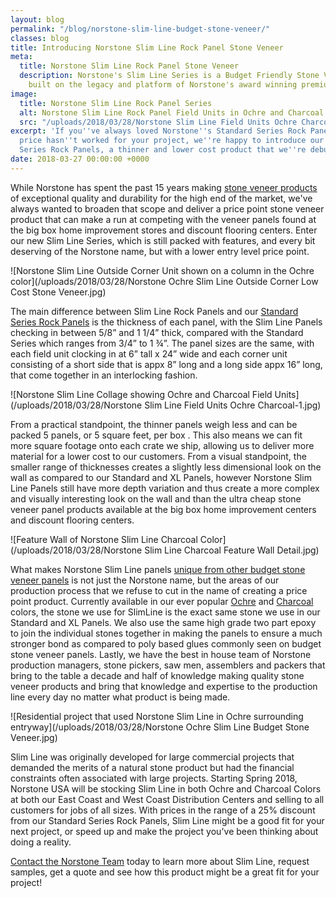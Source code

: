 ```yaml
---
layout: blog
permalink: "/blog/norstone-slim-line-budget-stone-veneer/"
classes: blog
title: Introducing Norstone Slim Line Rock Panel Stone Veneer
meta:
  title: Norstone Slim Line Rock Panel Stone Veneer
  description: Norstone's Slim Line Series is a Budget Friendly Stone Veneer Panel
    built on the legacy and platform of Norstone's award winning premium panel systems.
image:
  title: Norstone Slim Line Rock Panel Series
  alt: Norstone Slim Line Rock Panel Field Units in Ochre and Charcoal
  src: "/uploads/2018/03/28/Norstone Slim Line Field Units Ochre Charcoal.jpg"
excerpt: 'If you''ve always loved Norstone''s Standard Series Rock Panels, but the
  price hasn''t worked for your project, we''re happy to introduce our new Slim Line
  Series Rock Panels, a thinner and lower cost product that we''re debuting this Spring. '
date: 2018-03-27 00:00:00 +0000
---
```

While Norstone has spent the past 15 years making [stone veneer products ](https://www.norstoneusa.com/products/)of exceptional quality and durability for the high end of the market, we've always wanted to broaden that scope and deliver a price point stone veneer product that can make a run at competing with the veneer panels found at the big box home improvement stores and discount flooring centers.  Enter our new Slim Line Series, which is still packed with features, and every bit deserving of the Norstone name, but with a lower entry level price point.

![Norstone Slim Line Outside Corner Unit shown on a column in the Ochre color](/uploads/2018/03/28/Norstone Ochre Slim Line Outside Corner Low Cost Stone Veneer.jpg)

The main difference between Slim Line Rock Panels and our [Standard Series Rock Panels](https://www.norstoneusa.com/products/stacked-stone-cladding/) is the thickness of each panel, with the Slim Line Panels checking in between 5/8” and 1 1/4” thick, compared with the Standard Series which ranges from 3/4” to 1 ¾”.  The panel sizes are the same, with each field unit clocking in at 6” tall x 24” wide and each corner unit consisting of a short side that is appx 8” long and a long side appx 16” long, that come together in an interlocking fashion.

![Norstone Slim Line Collage showing Ochre and Charcoal Field Units](/uploads/2018/03/28/Norstone Slim Line Field Units Ochre Charcoal-1.jpg)

From a practical standpoint, the thinner panels weigh less and can be packed 5 panels, or 5 square feet, per box .  This also means we can fit more square footage onto each crate we ship, allowing us to deliver more material for a lower cost to our customers.  From a visual standpoint, the smaller range of thicknesses creates a slightly less dimensional look on the wall as compared to our Standard and XL Panels, however Norstone Slim Line Panels still have more depth variation and thus create a more complex and visually interesting look on the wall and than the ultra cheap stone veneer panel products available at the big box home improvement centers and discount flooring centers.

![Feature Wall of Norstone Slim Line Charcoal Color](/uploads/2018/03/28/Norstone Slim Line Charcoal Feature Wall Detail.jpg)

What makes Norstone Slim Line panels [unique from other budget stone veneer panels](https://www.norstoneusa.com/blog/what-makes-norstone-different-a-lot/) is not just the Norstone name, but the areas of our production process that we refuse to cut in the name of creating a price point product.  Currently available in our ever popular [Ochre](https://www.norstoneusa.com/gallery/rock-panels/ochre/) and [Charcoal](https://www.norstoneusa.com/gallery/rock-panels/charcoal/) colors, the stone we use for SlimLine is the exact same stone we use in our Standard and XL Panels.  We also use the same high grade two part epoxy to join the individual stones together in making the panels to ensure a much stronger bond as compared to poly based glues commonly seen on budget stone veneer panels.  Lastly, we have the best in house team of Norstone production managers, stone pickers, saw men, assemblers and packers that bring to the table a decade and half of knowledge making quality stone veneer products and bring that knowledge and expertise to the production line every day no matter what product is being made.

![Residential project that used Norstone Slim Line in Ochre surrounding entryway](/uploads/2018/03/28/Norstone Ochre Slim Line Budget Stone Veneer.jpg)

Slim Line was originally developed for large commercial projects that demanded the merits of a natural stone product but had the financial constraints often associated with large projects.  Starting Spring 2018, Norstone USA will be stocking Slim Line in both Ochre and Charcoal Colors at both our East Coast and West Coast Distribution Centers and selling to all customers for jobs of all sizes.  With prices in the range of a 25% discount from our Standard Series Rock Panels, Slim Line might be a good fit for your next project, or speed up and make the project you've been thinking about doing a reality.

[Contact the Norstone Team](https://www.norstoneusa.com/contact-us/) today to learn more about Slim Line, request samples, get a quote and see how this product might be a great fit for your project!